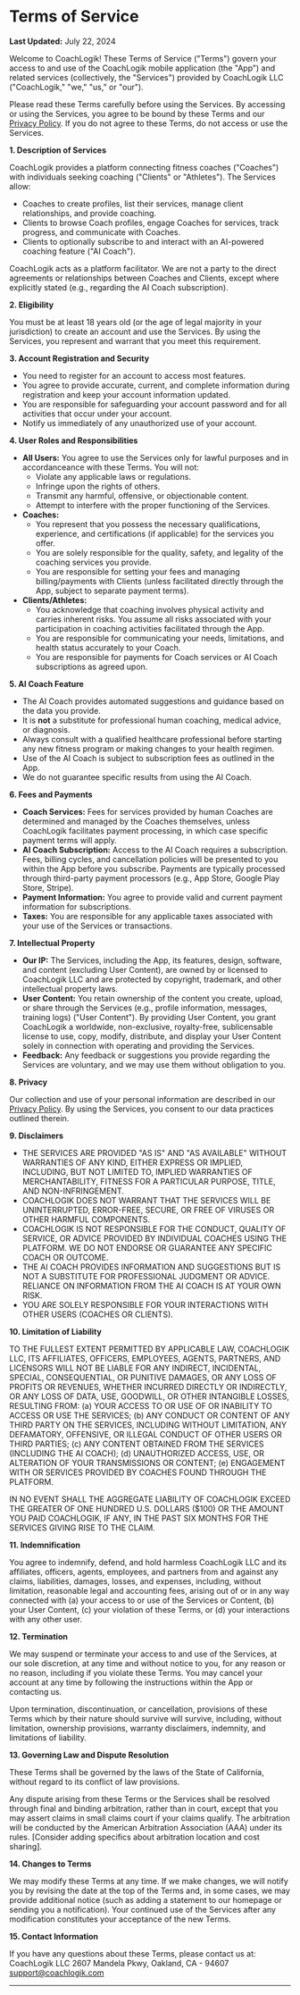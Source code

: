 # Terms of Service

**Last Updated:** July 22, 2024

Welcome to CoachLogik! These Terms of Service ("Terms") govern your access to and use of the CoachLogik mobile application (the "App") and related services (collectively, the "Services") provided by CoachLogik LLC ("CoachLogik," "we," "us," or "our").

Please read these Terms carefully before using the Services. By accessing or using the Services, you agree to be bound by these Terms and our [Privacy Policy](PRIVACY_POLICY.md). If you do not agree to these Terms, do not access or use the Services.

**1. Description of Services**

CoachLogik provides a platform connecting fitness coaches ("Coaches") with individuals seeking coaching ("Clients" or "Athletes"). The Services allow:

- Coaches to create profiles, list their services, manage client relationships, and provide coaching.
- Clients to browse Coach profiles, engage Coaches for services, track progress, and communicate with Coaches.
- Clients to optionally subscribe to and interact with an AI-powered coaching feature ("AI Coach").

CoachLogik acts as a platform facilitator. We are not a party to the direct agreements or relationships between Coaches and Clients, except where explicitly stated (e.g., regarding the AI Coach subscription).

**2. Eligibility**

You must be at least 18 years old (or the age of legal majority in your jurisdiction) to create an account and use the Services. By using the Services, you represent and warrant that you meet this requirement.

**3. Account Registration and Security**

- You need to register for an account to access most features.
- You agree to provide accurate, current, and complete information during registration and keep your account information updated.
- You are responsible for safeguarding your account password and for all activities that occur under your account.
- Notify us immediately of any unauthorized use of your account.

**4. User Roles and Responsibilities**

- **All Users:** You agree to use the Services only for lawful purposes and in accordanceance with these Terms. You will not:
  - Violate any applicable laws or regulations.
  - Infringe upon the rights of others.
  - Transmit any harmful, offensive, or objectionable content.
  - Attempt to interfere with the proper functioning of the Services.
- **Coaches:**
  - You represent that you possess the necessary qualifications, experience, and certifications (if applicable) for the services you offer.
  - You are solely responsible for the quality, safety, and legality of the coaching services you provide.
  - You are responsible for setting your fees and managing billing/payments with Clients (unless facilitated directly through the App, subject to separate payment terms).
- **Clients/Athletes:**
  - You acknowledge that coaching involves physical activity and carries inherent risks. You assume all risks associated with your participation in coaching activities facilitated through the App.
  - You are responsible for communicating your needs, limitations, and health status accurately to your Coach.
  - You are responsible for payments for Coach services or AI Coach subscriptions as agreed upon.

**5. AI Coach Feature**

- The AI Coach provides automated suggestions and guidance based on the data you provide.
- It is **not** a substitute for professional human coaching, medical advice, or diagnosis.
- Always consult with a qualified healthcare professional before starting any new fitness program or making changes to your health regimen.
- Use of the AI Coach is subject to subscription fees as outlined in the App.
- We do not guarantee specific results from using the AI Coach.

**6. Fees and Payments**

- **Coach Services:** Fees for services provided by human Coaches are determined and managed by the Coaches themselves, unless CoachLogik facilitates payment processing, in which case specific payment terms will apply.
- **AI Coach Subscription:** Access to the AI Coach requires a subscription. Fees, billing cycles, and cancellation policies will be presented to you within the App before you subscribe. Payments are typically processed through third-party payment processors (e.g., App Store, Google Play Store, Stripe).
- **Payment Information:** You agree to provide valid and current payment information for subscriptions.
- **Taxes:** You are responsible for any applicable taxes associated with your use of the Services or transactions.

**7. Intellectual Property**

- **Our IP:** The Services, including the App, its features, design, software, and content (excluding User Content), are owned by or licensed to CoachLogik LLC and are protected by copyright, trademark, and other intellectual property laws.
- **User Content:** You retain ownership of the content you create, upload, or share through the Services (e.g., profile information, messages, training logs) ("User Content"). By providing User Content, you grant CoachLogik a worldwide, non-exclusive, royalty-free, sublicensable license to use, copy, modify, distribute, and display your User Content solely in connection with operating and providing the Services.
- **Feedback:** Any feedback or suggestions you provide regarding the Services are voluntary, and we may use them without obligation to you.

**8. Privacy**

Our collection and use of your personal information are described in our [Privacy Policy](PRIVACY_POLICY.md). By using the Services, you consent to our data practices outlined therein.

**9. Disclaimers**

- THE SERVICES ARE PROVIDED "AS IS" AND "AS AVAILABLE" WITHOUT WARRANTIES OF ANY KIND, EITHER EXPRESS OR IMPLIED, INCLUDING, BUT NOT LIMITED TO, IMPLIED WARRANTIES OF MERCHANTABILITY, FITNESS FOR A PARTICULAR PURPOSE, TITLE, AND NON-INFRINGEMENT.
- COACHLOGIK DOES NOT WARRANT THAT THE SERVICES WILL BE UNINTERRUPTED, ERROR-FREE, SECURE, OR FREE OF VIRUSES OR OTHER HARMFUL COMPONENTS.
- COACHLOGIK IS NOT RESPONSIBLE FOR THE CONDUCT, QUALITY OF SERVICE, OR ADVICE PROVIDED BY INDIVIDUAL COACHES USING THE PLATFORM. WE DO NOT ENDORSE OR GUARANTEE ANY SPECIFIC COACH OR OUTCOME.
- THE AI COACH PROVIDES INFORMATION AND SUGGESTIONS BUT IS NOT A SUBSTITUTE FOR PROFESSIONAL JUDGMENT OR ADVICE. RELIANCE ON INFORMATION FROM THE AI COACH IS AT YOUR OWN RISK.
- YOU ARE SOLELY RESPONSIBLE FOR YOUR INTERACTIONS WITH OTHER USERS (COACHES OR CLIENTS).

**10. Limitation of Liability**

TO THE FULLEST EXTENT PERMITTED BY APPLICABLE LAW, COACHLOGIK LLC, ITS AFFILIATES, OFFICERS, EMPLOYEES, AGENTS, PARTNERS, AND LICENSORS WILL NOT BE LIABLE FOR ANY INDIRECT, INCIDENTAL, SPECIAL, CONSEQUENTIAL, OR PUNITIVE DAMAGES, OR ANY LOSS OF PROFITS OR REVENUES, WHETHER INCURRED DIRECTLY OR INDIRECTLY, OR ANY LOSS OF DATA, USE, GOODWILL, OR OTHER INTANGIBLE LOSSES, RESULTING FROM:
(a) YOUR ACCESS TO OR USE OF OR INABILITY TO ACCESS OR USE THE SERVICES;
(b) ANY CONDUCT OR CONTENT OF ANY THIRD PARTY ON THE SERVICES, INCLUDING WITHOUT LIMITATION, ANY DEFAMATORY, OFFENSIVE, OR ILLEGAL CONDUCT OF OTHER USERS OR THIRD PARTIES;
(c) ANY CONTENT OBTAINED FROM THE SERVICES (INCLUDING THE AI COACH);
(d) UNAUTHORIZED ACCESS, USE, OR ALTERATION OF YOUR TRANSMISSIONS OR CONTENT;
(e) ENGAGEMENT WITH OR SERVICES PROVIDED BY COACHES FOUND THROUGH THE PLATFORM.

IN NO EVENT SHALL THE AGGREGATE LIABILITY OF COACHLOGIK EXCEED THE GREATER OF ONE HUNDRED U.S. DOLLARS ($100) OR THE AMOUNT YOU PAID COACHLOGIK, IF ANY, IN THE PAST SIX MONTHS FOR THE SERVICES GIVING RISE TO THE CLAIM.

**11. Indemnification**

You agree to indemnify, defend, and hold harmless CoachLogik LLC and its affiliates, officers, agents, employees, and partners from and against any claims, liabilities, damages, losses, and expenses, including, without limitation, reasonable legal and accounting fees, arising out of or in any way connected with (a) your access to or use of the Services or Content, (b) your User Content, (c) your violation of these Terms, or (d) your interactions with any other user.

**12. Termination**

We may suspend or terminate your access to and use of the Services, at our sole discretion, at any time and without notice to you, for any reason or no reason, including if you violate these Terms. You may cancel your account at any time by following the instructions within the App or contacting us.

Upon termination, discontinuation, or cancellation, provisions of these Terms which by their nature should survive will survive, including, without limitation, ownership provisions, warranty disclaimers, indemnity, and limitations of liability.

**13. Governing Law and Dispute Resolution**

These Terms shall be governed by the laws of the State of California, without regard to its conflict of law provisions.

Any dispute arising from these Terms or the Services shall be resolved through final and binding arbitration, rather than in court, except that you may assert claims in small claims court if your claims qualify. The arbitration will be conducted by the American Arbitration Association (AAA) under its rules. [Consider adding specifics about arbitration location and cost sharing].

**14. Changes to Terms**

We may modify these Terms at any time. If we make changes, we will notify you by revising the date at the top of the Terms and, in some cases, we may provide additional notice (such as adding a statement to our homepage or sending you a notification). Your continued use of the Services after any modification constitutes your acceptance of the new Terms.

**15. Contact Information**

If you have any questions about these Terms, please contact us at:
CoachLogik LLC
2607 Mandela Pkwy,
Oakland, CA - 94607
support@coachlogik.com

---
